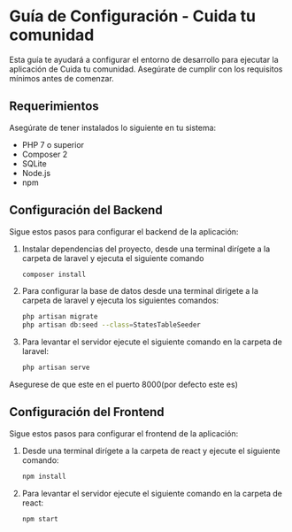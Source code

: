 # Guía de Configuración - Cuida tu comunidad

Esta guía te ayudará a configurar el entorno de desarrollo para ejecutar la aplicación de Cuida tu comunidad. Asegúrate de cumplir con los requisitos mínimos antes de comenzar.

## Requerimientos

Asegúrate de tener instalados lo siguiente en tu sistema:

- PHP 7 o superior
- Composer 2
- SQLite
- Node.js
- npm

## Configuración del Backend

Sigue estos pasos para configurar el backend de la aplicación:
1. Instalar dependencias del proyecto, desde una terminal dirígete a la carpeta de laravel y ejecuta el siguiente comando
    ```bash
    composer install
2. Para configurar la base de datos desde una terminal dirígete a la carpeta de laravel y ejecuta los siguientes comandos:
    ```bash
    php artisan migrate
    php artisan db:seed --class=StatesTableSeeder
3. Para levantar el servidor ejecute el siguiente comando en la carpeta de laravel:
    ```bash
    php artisan serve
Asegurese de que este en el puerto 8000(por defecto este es)

## Configuración del Frontend

Sigue estos pasos para configurar el frontend de la aplicación:

1. Desde una terminal dirígete a la carpeta de react y ejecute el siguiente comando:
    ```bash
    npm install
2. Para levantar el servidor ejecute el siguiente comando en la carpeta de react:
    ```bash
    npm start
